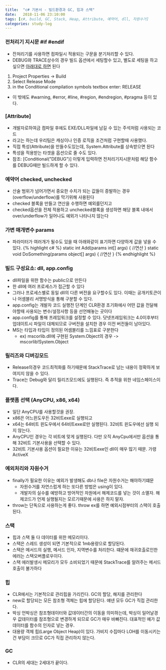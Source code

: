 ```yaml
---
title:  "c# 기본서 - 빌드환경과 GC, 힙과 스택"
date:   2018-11-06 23:10:00
tags: [c#, build, GC, Stack, Heap, Attribute, 예약어, dll, 자원수거]
categories: study-log
---
```


### 전처리기 지시문 #if #endif
- 잔처리기를 사용하면 컴파일시 적용되는 구문을 분기처리할 수 있다.
- DEBUG와 TRACE상수의 경우 빌드 옵션에서 세팅할수 있고, 별도로 세팅을 하고싶으면 [아래대로 하면](https://stackoverflow.com/questions/507704/will-if-release-work-like-if-debug-does-in-c) 된다
1. Project Properties -> Build
2. Select Release Mode
3. in the Conditional compilation symbols textbox enter: RELEASE
- 이 밖에도 #warning, #error, #line, #region, #endregion, #pragma 등이 있다.

### [Attribute]
- 개발자로하여금 컴파일 후에도 EXE/DLL파일에 남길 수 있는 주석처럼 사용되는 코드
- 라고는 하는데 우리팀은 캐싱이나 인증 로직을 조건처럼 구현할때 사용했다.
- 직접 특성(Attribute)을 만들수도있는데, System.Attribute를 상속받으면 된다
- 특성을 적용받는 타겟을 옵션으로 줄 수도 있다.
- 참조: [Conditional("DEBUG")] 이렇게 입력하면 전처리기지시문처럼 해당 함수를 DEBUG때만 빌드하게 할 수 있다.


### 예약어 checked, unchecked
- 산술 범위가 넘어가면서 중요한 수치가 되는 값들이 증발하는 경우(overflow/underflow)를 막기위해 사용된다
- checked 블록을 만들고 연산을 수행하면 예외를던지고
- checked옵션을 전체 적용하고 unchecked블록을 생성하면 해당 블록 내에서 over/underflow가 일어나도 예외가 나타나지 않는다

### 가변 매개변수 params
- 파라미터가 여러개가 될수도 있을 때 아래와같이 표기하면 다양하게 값을 넣을 수 있다.
{% highlight c# %}
static int Add(params int[] args)
{
    //연산
}
static void DoSomething(params object[] args)
{
    //연산
}
{% endhighlight %}

### 빌드 구성요소: dll, app.config
- dll파일을 위한 함수는 public으로 만든다
- 한 dll에 여러 프로세스가 접근할 수 있다
- 그러나 프로세스별로 동일 dll의 다른 버전을 요구할수도 있다. 이때는 공개키토큰이나 어셈블리 서명방식을 통해 구분할 수 있다.
- app.config는 개발자 코드 실행전 단계인 CLR환경 초기화에사 어떤 값을 전달해야할때 사용되는 변수/설정사항 등을 선언해놓는 곳이다
- app.config를 통해 프레임워크를 설정할 수 있다. 닷넷프레임워크는 4.0이후부터 업데이트시 파일이 대체되므로 구버전을 설치한 경우 이전 버전들이 남아있다.
- MS는 타입과 타입이 정의된 어셈블리를 느낌표로 구분한다
    - ex) mscorlib.dll에 구현된 System.Object의 경우 -> mscorlib!System.Object

### 릴리즈와 디버깅모드
- Release의경우 코드최적화를 하기때문에 StackTrace로 남는 내용이 정확하게 보여지지 않을 수 있다.
- Trace는 Debug와 달리 릴리즈모드에도 실행된다. 즉 추적을 위한 네임스페이스이다.

### 플랫폼 선택 (AnyCPU, x86, x64)
- 일단 AnyCPU를 사용할것을 권장.
- x86은 어느윈도우든 32비트exe로 실행되고
- x64는 64비트 윈도우에서 64비트exe로만 실행된다. 32비트 윈도우에선 실행 되지 않는다.
- AnyCPU인 경우는 각 비트에 맞게 실행된다. 다만 오직 AnyCpu에서만 옵션을 통해 32비트 기본사용을 선택할 수 있다.
- 32비트 기본사용 옵션이 필요한 이유는 32비트exe인 dll이 매우 많기 때문. 가령 ActiveX 
  
### 예외처리와 자원수거
- finally가 필요한 이유는 예외가 발생해도 db나 file은 자원수거는 해야하기떄문
    - 자원수거를 자연스럽게 하는 또다른 방법은 using이 있다.
    - 개발자의 실수를 예방하고 방어적인 차원에서 해제코드를 넣는 것이 소멸자. 해제코드가 언제 실행될지는 모르기때문에 사용은 하지 말자.
- throw는 단독으로 사용하는게 좋다. throw ex를 하면 예외시점부터의 스택이 호출된다.

### 스택
- 힙과 스택 둘 다 데이터를 위한 메모리이다.
- 스택은 스레드 생성이 되면 기본적으로 1mb용량으로 할당된다.
- 스택은 메서드의 실행, 메서드 인자, 지역변수를 처리한다. 떄문에 재귀호출로인한 에러는 스택오버플로우이다.
- 스택 에러발생시 메모리가 모두 소비되었기 때문에 StackTrace를 알려주는 메서드 호출이 불가하다

### 힙
- CLR에서는 기본적으로 관리힙을 가리킨다. GC의 할당, 해지를 관리한다
- new로 할당되는 모든 참조형 객체는 힙에 할당된다. 얘넨 모두 GC가 직접 관리한다.
- 박싱 언박싱은 참조형데이터와 값데이터간의 이동을 의미하는데, 박싱이 일어날경우 값데이터를 참조형으로 변경하게 되므로 GC가 매우 바빠진다. 대표적인 예가 값데이터를 함수의 인자로 넣는 경우.
- 대용량 객체 힙(Large Object Heap)이 있다. 가비지 수집마다 LOH를 이동시키는건 부담이 크므로 GC가 직접 관리하지 않는다.

### GC
- CLR의 세대는 2세대가 끝이다.
